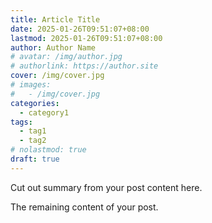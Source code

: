 ```yaml
---
title: Article Title
date: 2025-01-26T09:51:07+08:00
lastmod: 2025-01-26T09:51:07+08:00
author: Author Name
# avatar: /img/author.jpg
# authorlink: https://author.site
cover: /img/cover.jpg
# images:
#   - /img/cover.jpg
categories:
  - category1
tags:
  - tag1
  - tag2
# nolastmod: true
draft: true
---
```


Cut out summary from your post content here.

<!--more-->

The remaining content of your post.
